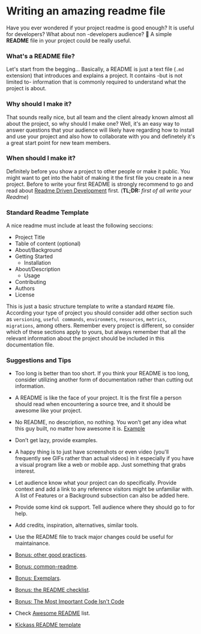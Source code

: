 # Writing an amazing readme file

Have you ever wondered if your project readme is good enough? It is useful for developers? What about non
-developers audience? 🤔 A simple **README** file in your project could be really useful. 

### What's a README file?
Let's start from the begging... Basically, a README is just a text file (`.md` extension) that introduces and explains 
a project. It contains -but is not limited to- information that is commonly required to understand what the project 
is about.

### Why should I make it?
That sounds really nice, but all team and the client already known almost all about the project, so why should I make 
one? Well, it's an easy way to answer questions that your audience will likely have regarding how to install and use 
your project and also how to collaborate with you and definetely it's a great start point for new team members.

### When should I make it?
Definitely before you show a project to other people or make it public. You might want to get into the habit of making 
it the first file you create in a new project. Before to write your first README is strongly recommend to go and read about 
[Readme Driven Development](https://tom.preston-werner.com/2010/08/23/readme-driven-development.html) first. 
(**TL;DR:** *first of all write your Readme*)

### Standard Readme Template

A nice readme must include at least the following seccions:

* Project Title
* Table of content (optional)
* About/Background
* Getting Started
	* Installation
* About/Description
	* Usage
* Contributing
* Authors
* License

This is just a basic structure template to write a standard `README` file. According your type of project you should
consider add other section such as `versioning`, `useful commands`, `environmets`, `resources`, `metrics`, `migrations`, 
among others. Remember every project is different, so consider which of these sections apply to yours, but always remember
that all the relevant information about the project should be included in this documentation file.

### Suggestions and Tips

* Too long is better than too short. If you think your README is too long, consider utilizing another form of 
documentation rather than cutting out information.

* A README is like the face of your project. It is the first file a person should read when encountering a source tree, 
and it should be awesome like your project.

* No README, no description, no nothing. You won’t get any idea what this guy built, no matter how awesome it is. 
[Example](https://github.com/sinwar/flaskr)

* Don’t get lazy, provide examples. 

* A happy thing is to just have screenshots or even video (you'll frequently see GIFs rather than actual videos) in it 
especially if you have a visual program like a web or mobile app. Just something that grabs interest.

* Let audience know what your project can do specifically. Provide context and add a link to any reference visitors 
might be unfamiliar with. A list of Features or a Background subsection can also be added here.

* Provide some kind ok support. Tell audience where they should go to for help. 

* Add credits, inspiration, alternatives, similar tools. 

* Use the README file to track major changes could be useful for maintainance.

* [Bonus: other good practices](https://github.com/noffle/art-of-readme#bonus-other-good-practices).

* [Bonus: common-readme](https://github.com/noffle/art-of-readme#bonus-common-readme).

* [Bonus: Exemplars](https://github.com/noffle/art-of-readme#bonus-exemplars).

* [Bonus: the README checklist](https://github.com/noffle/art-of-readme#bonus-the-readme-checklist).

* [Bonus: The Most Important Code Isn't Code](https://zachholman.com/posts/documentation/)

* Check [Awesome README](https://github.com/matiassingers/awesome-readme) list.

* [Kickass README template](https://gist.github.com/akashnimare/7b065c12d9750578de8e705fb4771d2f)